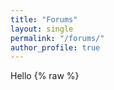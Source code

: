 ```yaml
---
title: "Forums"
layout: single
permalink: "/forums/"
author_profile: true
---
```


Hello
{% raw %}
<iframe id="forum_embed"
  src="javascript:void(0)"
  scrolling="no"
  frameborder="0"
  width="100%"
  height="100%">
  Your browser doesn't support iFrames.
</iframe>
<script type="text/javascript">
  document.getElementById('forum_embed').src =
     'https://groups.google.com/forum/embed/?place=forum/cvgroup2013'
     + '&showsearch=true&showpopout=true&showtabs=false'
     + '&parenturl=' + encodeURIComponent(window.location.href);
</script>
{% endraw %}
